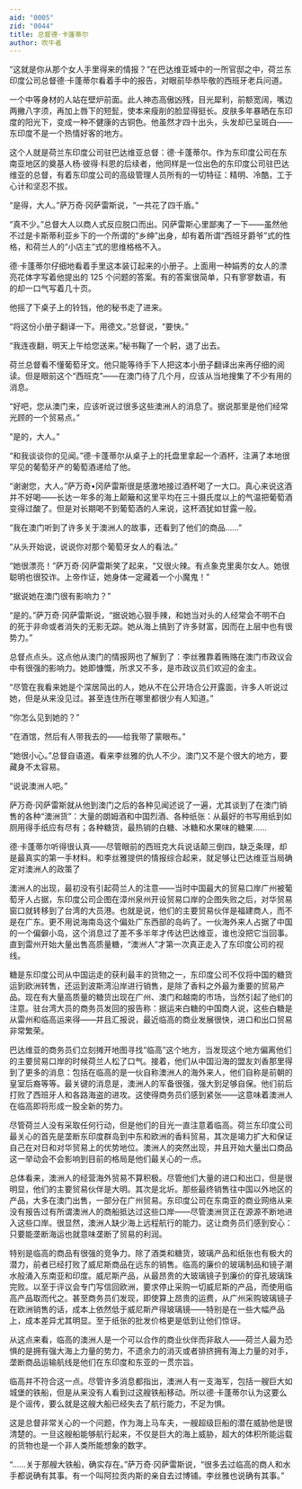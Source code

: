 ```yaml
---
aid: "0005"
zid: "0044"
title: 总督德·卡蓬蒂尔
author: 吹牛者
---
```


“这就是你从那个女人手里得来的情报？”在巴达维亚城中的一所官邸之中，荷兰东印度公司总督德·卡蓬蒂尔看着手中的报告，对眼前毕恭毕敬的西班牙老兵问道。

一个中等身材的人站在壁炉前面。此人神态高傲凶残，目光犀利，前额宽阔，嘴边两撇八字须，再加上唇下的短髭，使本来瘦削的脸显得挺长。皮肤多年暴晒在东印度的阳光下，变成一种不健康的古铜色。他虽然才四十出头，头发却已呈斑白——东印度不是一个热情好客的地方。

这个人就是荷兰东印度公司驻巴达维亚总督：德·卡蓬蒂尔。作为东印度公司在东南亚地区的奠基人杨·彼得·科恩的后续者，他同样是一位出色的东印度公司驻巴达维亚的总督，有着东印度公司的高级管理人员所有的一切特征：精明、冷酷，工于心计和坚忍不拔。

“是得，大人。”萨万奇·冈萨雷斯说，“一共花了四千盾。”

“真不少。”总督大人以商人式反应脱口而出。冈萨雷斯心里鄙夷了一下——虽然他不过是卡斯蒂利亚乡下的一个所谓的“乡绅”出身，却有着所谓“西班牙爵爷”式的性格，和荷兰人的“小店主”式的思维格格不入。

德·卡蓬蒂尔仔细地看着手里这本装订起来的小册子。上面用一种娟秀的女人的漂亮花体字写着他提出的 125 个问题的答案。有的答案很简单，只有寥寥数语，有的却一口气写着几十页。

他摇了下桌子上的铃铛，他的秘书走了进来。

“将这份小册子翻译一下。用德文。”总督说，“要快。”

“我连夜翻，明天上午给您送来。”秘书鞠了一个躬，退了出去。

荷兰总督看不懂葡萄牙文。他只能等待手下人把这本小册子翻译出来再仔细的阅读。但是眼前这个“西班克”——在澳门待了几个月，应该从当地搜集了不少有用的消息。

“好吧，您从澳门来，应该听说过很多这些澳洲人的消息了。据说那里是他们经常光顾的一个贸易点。”

“是的，大人。”

“和我谈谈你的见闻。”德·卡蓬蒂尔从桌子上的托盘里拿起一个酒杯，注满了本地很罕见的葡萄牙产的葡萄酒递给了他。

“谢谢您，大人。”萨万奇•冈萨雷斯很是感激地接过酒杯喝了一大口。真心来说这酒并不好喝——长达一年多的海上颠簸和这里平均在三十摄氏度以上的气温把葡萄酒变得过酸了。但是对长期喝不到葡萄酒的人来说，这杯酒犹如甘露一般。

“我在澳门听到了许多关于澳洲人的故事，还看到了他们的商品……”

“从头开始说，说说你对那个葡萄牙女人的看法。”

“她很漂亮！”萨万奇·冈萨雷斯笑了起来，“又很火辣。有点象克里奥尔女人。她很聪明也很狡诈。上帝作证，她身体一定藏着一个小魔鬼！”

“据说她在澳门很有影响力？”

“是的。”萨万奇·冈萨雷斯说，“据说她心狠手辣，和她当对头的人经常会不明不白的死于非命或者消失的无影无踪。她从海上搞到了许多财富，因而在上层中也有很势力。”

总督点点头。这点他从澳门的情报网也了解到了：李丝雅靠着贿赂在澳门市政议会中有很强的影响力。她即慷慨，所求又不多，是市政议员们欢迎的金主。

“尽管在我看来她是个深居简出的人，她从不在公开场合公开露面，许多人听说过她，但是从来没见过。甚至连住所在哪里都很少有人知道。”

“你怎么见到她的？”

“在酒馆，然后有人带我去的——给我带了蒙眼布。”

“她很小心。”总督自语道。看来李丝雅的仇人不少。澳门又不是个很大的地方，要藏身不太容易。

“说说澳洲人吧。”

萨万奇·冈萨雷斯就从他到澳门之后的各种见闻述说了一遍，尤其谈到了在澳门销售的各种“澳洲货”：大量的朗姆酒和中国烈酒、各种纸张：从最好的书写用纸到如厕用得手纸应有尽有；各种糖货，最热销的白糖、冰糖和水果味的糖果……

德·卡蓬蒂尔听得很认真——尽管眼前的西班克大兵说话颠三倒四，缺乏条理，却是最真实的第一手材料。和李丝雅提供的情报综合起来，就足够让巴达维亚当局确定对澳洲人的政策了

澳洲人的出现，最初没有引起荷兰人的注意——当时中国最大的贸易口岸广州被葡萄牙人占据，东印度公司企图在漳州泉州开设贸易口岸的企图失败之后，对华贸易窗口就转移到了台湾的大员港。也就是说，他们的主要贸易伙伴是福建商人，而不是在广东。更不用说海南岛这个偏处广东西部的岛屿了。一伙海外来人占据了中国的一个偏僻小岛，这个消息过了差不多半年才传达巴达维亚，谁也没把它当回事。直到雷州开始大量出售高质量糖，“澳洲人”才第一次真正走入了东印度公司的视线。

糖是东印度公司从中国运走的获利最丰的货物之一，东印度公司不仅将中国的糖货运到欧洲转售，还运到波斯湾沿岸进行销售，是除了香料之外最为重要的贸易产品。现在有大量高质量的糖货出现在广州、澳门和越南的市场，当然引起了他们的注意。驻台湾大员的商务员发回的报告称：据运来白糖的中国商人说，这些白糖是从雷州和临高运来得——并且汇报说，最近临高的商业发展很快，进口和出口贸易非常繁荣。

巴达维亚的商务员们立刻摊开地图寻找“临高”这个地方，当发现这个地方偏离他们的主要贸易口岸的时候荷兰人松了口气。接着，他们从中国沿海的盟友刘香那里得到了更多的消息：包括在临高的是一伙自称澳洲人的海外来人，他们自称是前朝的皇室后裔等等。最关键的消息是，澳洲人的军备很强，强大到足够自保。他们前后打败了西班牙人和各路海盗的进攻。这使得商务员们感到紧张——这意味着澳洲人在临高即将形成一股全新的势力。

尽管荷兰人没有采取任何行动，但是他们的目光一直注意着临高。荷兰东印度公司最关心的首先是垄断东印度群岛到中东和欧洲的香料贸易，其次是竭力扩大和保证自己在对日和对华贸易上的优势地位。澳洲人的突然出现，并且开始大量出口商品这一举动会不会影响到目前的格局是他们最关心的一点。

总体看来，澳洲人的经营海外贸易不算积极。尽管他们大量的进口和出口，但是很明显，他们的主要贸易伙伴是大明。其次是北圻。那些最终销售往中国以外地区的产品，大多在澳门出售，一部分在广州贸易。东印度公司在东南亚的商业网络从来没有报告过有所谓澳洲人的商船抵达过这些口岸——尽管澳洲货正在源源不断地进入这些口岸。很显然，澳洲人缺少海上远程航行的能力。这让商务员们感到安心：只要能垄断海运也就意味垄断了贸易的利润。

特别是临高的商品有很强的竞争力。除了酒类和糖货，玻璃产品和纸张也有极大的潜力，前者已经打败了威尼斯商品在远东的销售。临高的廉价的玻璃制品和镜子潮水般涌入东南亚和印度。威尼斯产品，从最昂贵的大玻璃镜子到廉价的穿孔玻璃珠完败。以至于评议会专门写信回欧洲，要求停止采购一切威尼斯的产品，而使用临高产品取而代之。甚至商务员们发现，即使算上昂贵的运费，从广州采购玻璃镜子在欧洲销售的话，成本上依然低于威尼斯产得玻璃镜——特别是在一些大幅产品上，成本差异尤其明显。至于纸张的批发价格更是低到让他们惊讶。

从这点来看，临高的澳洲人是一个可以合作的商业伙伴而非敌人——荷兰人最为恐惧的是拥有强大海上力量的势力，不遗余力的消灭或者排挤拥有海上力量的对手，垄断商品运输航线是他们在东印度和东亚的一贯宗旨。

临高并不符合这一点。尽管许多消息都指出，澳洲人有一支海军，包括一艘巨大如城堡的铁船，但是从来没有人看到过这艘铁船移动。所以德·卡蓬蒂尔认为这要么是个谣传，要么就是这艘大船已经失去了航行能力，不足为惧。

这是总督非常关心的一个问题，作为海上马车夫，一艘超级巨船的潜在威胁他是很清楚的。一旦这艘船能够航行起来，不仅是巨大的海上威胁，超大的体积所能运载的货物也是一个非人类所能想象的数字。

“……关于那艘大铁船，确实存在。”萨万奇·冈萨雷斯说，“很多去过临高的商人和水手都说确有其事。有一个叫阿拉贡内斯的亲自去过博铺。李丝雅也说确有其事。”
